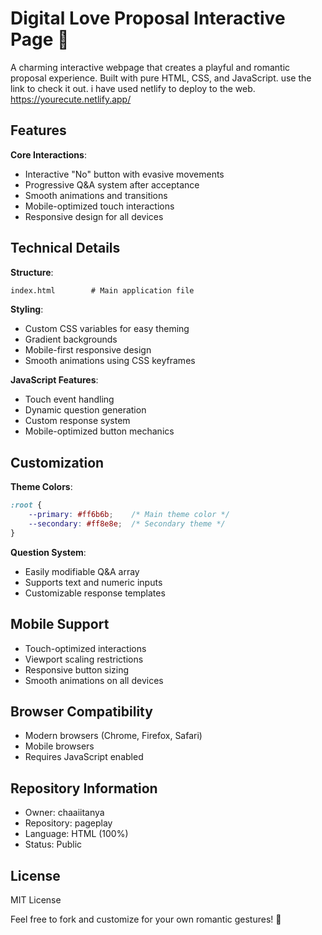 # Digital Love Proposal Interactive Page 💑

A charming interactive webpage that creates a playful and romantic proposal experience. Built with pure HTML, CSS, and JavaScript.
use the link to check it out. i have used netlify to deploy to the web. 
https://yourecute.netlify.app/

## Features

**Core Interactions**:
- Interactive "No" button with evasive movements
- Progressive Q&A system after acceptance
- Smooth animations and transitions
- Mobile-optimized touch interactions
- Responsive design for all devices

## Technical Details

**Structure**:
```html
index.html        # Main application file
```

**Styling**:
- Custom CSS variables for easy theming
- Gradient backgrounds
- Mobile-first responsive design
- Smooth animations using CSS keyframes

**JavaScript Features**:
- Touch event handling
- Dynamic question generation
- Custom response system
- Mobile-optimized button mechanics

## Customization

**Theme Colors**:
```css
:root {
    --primary: #ff6b6b;    /* Main theme color */
    --secondary: #ff8e8e;  /* Secondary theme */
}
```

**Question System**:
- Easily modifiable Q&A array
- Supports text and numeric inputs
- Customizable response templates

## Mobile Support
- Touch-optimized interactions
- Viewport scaling restrictions
- Responsive button sizing
- Smooth animations on all devices

## Browser Compatibility
- Modern browsers (Chrome, Firefox, Safari)
- Mobile browsers
- Requires JavaScript enabled

## Repository Information
- Owner: chaaiitanya
- Repository: pageplay
- Language: HTML (100%)
- Status: Public

## License
MIT License

Feel free to fork and customize for your own romantic gestures! 💝

